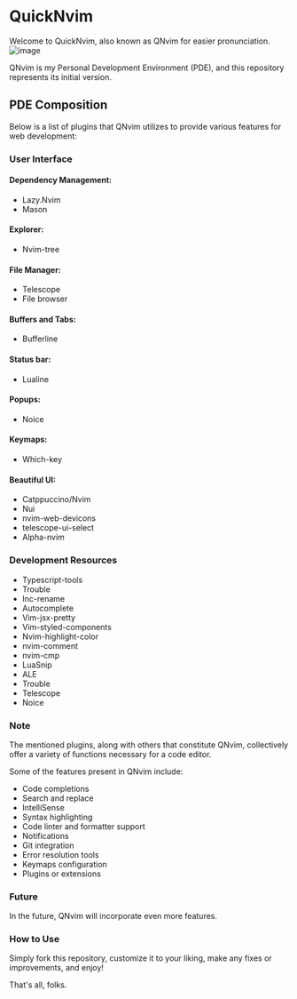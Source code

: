 # QuickNvim

Welcome to QuickNvim, also known as QNvim for easier pronunciation.
![image](https://github.com/to-codando/quicknvim/assets/94268593/5cbcadf9-5def-49bc-bd02-658fd0cb6298)


QNvim is my Personal Development Environment (PDE), and this repository represents its initial version.

## PDE Composition

Below is a list of plugins that QNvim utilizes to provide various features for web development:

### User Interface

#### Dependency Management:
- Lazy.Nvim
- Mason

#### Explorer:
- Nvim-tree

#### File Manager:
- Telescope
- File browser

#### Buffers and Tabs:
- Bufferline

#### Status bar:
- Lualine

#### Popups:
- Noice

#### Keymaps:
- Which-key

#### Beautiful UI:
- Catppuccino/Nvim
- Nui
- nvim-web-devicons
- telescope-ui-select
- Alpha-nvim

### Development Resources

- Typescript-tools
- Trouble
- Inc-rename
- Autocomplete
- Vim-jsx-pretty
- Vim-styled-components
- Nvim-highlight-color
- nvim-comment
- nvim-cmp
- LuaSnip
- ALE
- Trouble
- Telescope
- Noice

### Note

The mentioned plugins, along with others that constitute QNvim, collectively offer a variety of functions necessary for a code editor.

Some of the features present in QNvim include:
- Code completions
- Search and replace
- IntelliSense
- Syntax highlighting
- Code linter and formatter support
- Notifications
- Git integration
- Error resolution tools
- Keymaps configuration
- Plugins or extensions

### Future

In the future, QNvim will incorporate even more features.

### How to Use

Simply fork this repository, customize it to your liking, make any fixes or improvements, and enjoy!

That's all, folks.

